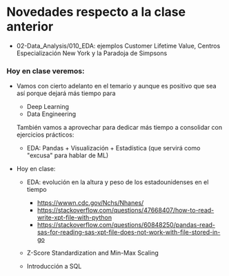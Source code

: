 # Novedades respecto a la clase anterior


* 02-Data_Analysis/010_EDA: ejemplos Customer Lifetime Value, Centros Especialización New York y la Paradoja de Simpsons

### Hoy en clase veremos:


* Vamos con cierto adelanto en el temario y aunque es positivo que sea así porque dejará más tiempo para 

  * Deep Learning
  * Data Engineering

  También vamos a aprovechar para dedicar más tiempo a consolidar con ejercicios prácticos:

  * EDA: Pandas + Visualización + Estadística (que servirá como "excusa" para hablar de ML)


* Hoy en clase: 

  * EDA: evolución en la altura y peso de los estadounidenses en el tiempo

     * https://wwwn.cdc.gov/Nchs/Nhanes/
     * https://stackoverflow.com/questions/47668407/how-to-read-write-xpt-file-with-python
     * https://stackoverflow.com/questions/60848250/pandas-read-sas-for-reading-sas-xpt-file-does-not-work-with-file-stored-in-go

  * Z-Score Standardization and Min-Max Scaling 

  * Introducción a SQL
